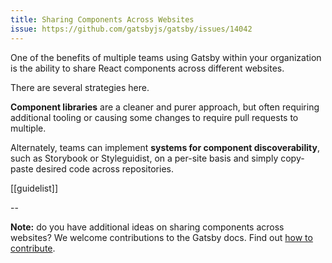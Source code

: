 ```yaml
---
title: Sharing Components Across Websites
issue: https://github.com/gatsbyjs/gatsby/issues/14042
---
```


One of the benefits of multiple teams using Gatsby within your organization is the ability to share React components across different websites.

There are several strategies here.

**Component libraries** are a cleaner and purer approach, but often requiring additional tooling or causing some changes to require pull requests to multiple.

Alternately, teams can implement **systems for component discoverability**, such as Storybook or Styleguidist, on a per-site basis and simply copy-paste desired code across repositories.

[[guidelist]]

--

**Note:** do you have additional ideas on sharing components across websites? We welcome contributions to the Gatsby docs. Find out [how to contribute](/contributing/docs-contributions/).
